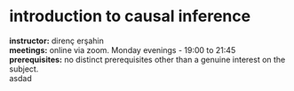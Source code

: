 # introduction to causal inference

**instructor:** direnç erşahin  
**meetings:** online via zoom. Monday evenings - 19:00 to 21:45 
&nbsp;
**prerequisites:** no distinct prerequisites other than a genuine interest on the subject.   
asdad
